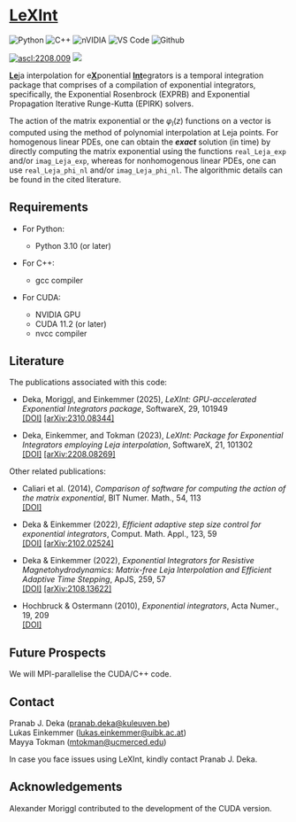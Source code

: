 #  [LeXInt](#)


![Python](https://img.shields.io/badge/Python-FFD43B?style=for-the-badge&logo=python&logoColor=blue)
![C++](https://img.shields.io/badge/c++-%2300599C.svg?style=for-the-badge&logo=c%2B%2B&logoColor=white)
![nVIDIA](https://img.shields.io/badge/nVIDIA-%2376B900.svg?style=for-the-badge&logo=nVIDIA&logoColor=white)
![VS Code](https://img.shields.io/badge/VSCode-0078D4?style=for-the-badge&logo=visual%20studio%20code&logoColor=white)
![Github](https://img.shields.io/badge/GitHub-100000?style=for-the-badge&logo=github&logoColor=white)

<a href="https://ascl.net/2208.009"><img src="https://img.shields.io/badge/ascl-2208.009-blue.svg?colorY=262255" alt="ascl:2208.009" /></a>
<a href="https://opensource.org/license/mit/"><img src="https://img.shields.io/badge/License-MIT-blue.svg" /></a>

[**Le**](#)ja interpolation for e[**X**](#)ponential [**Int**](#)egrators is a temporal integration package that comprises of a compilation of exponential integrators, specifically, the Exponential Rosenbrock (EXPRB) and Exponential Propagation Iterative Runge-Kutta (EPIRK) solvers. 

The action of the matrix exponential or the $\varphi_l(z)$ functions on a vector is computed using the method of polynomial interpolation at Leja points. For homogenous linear PDEs, one can obtain the ***exact*** solution (in time) by directly computing the matrix exponential using the functions ``real_Leja_exp`` and/or ``imag_Leja_exp``, whereas for nonhomogenous linear PDEs, one can use ``real_Leja_phi_nl`` and/or ``imag_Leja_phi_nl``. The algorithmic details can be found in the cited literature. 

## Requirements
- For Python:
  - Python 3.10 (or later)

- For C++:
  - gcc compiler

- For CUDA:
  - NVIDIA GPU
  - CUDA 11.2 (or later)
  - nvcc compiler

## Literature
The publications associated with this code:

- Deka, Moriggl, and Einkemmer (2025), *LeXInt: GPU-accelerated Exponential Integrators package*, SoftwareX, 29, 101949 <br />
[[DOI]](https://doi.org/10.1016/j.softx.2024.101949) [[arXiv:2310.08344]](https://doi.org/10.48550/arXiv.2310.08344)

- Deka, Einkemmer, and Tokman (2023), *LeXInt: Package for Exponential Integrators employing Leja interpolation*, SoftwareX, 21, 101302 <br />
[[DOI]](https://doi.org/10.1016/j.softx.2022.101302) [[arXiv:2208.08269]](https://doi.org/10.48550/arXiv.2208.08269)

Other related publications:
- Caliari et al. (2014), *Comparison of software for computing the action of the matrix exponential*, BIT Numer. Math., 54, 113 <br />
[[DOI]](https://doi.org/10.1007/s10543-013-0446-0)

- Deka \& Einkemmer (2022), *Efficient adaptive step size control for exponential integrators*, Comput. Math. Appl., 123, 59 <br />
[[DOI]](https://doi.org/10.1016/j.camwa.2022.07.011) [[arXiv:2102.02524]](https://doi.org/10.48550/arXiv.2102.02524)

- Deka \& Einkemmer (2022), *Exponential Integrators for Resistive Magnetohydrodynamics: Matrix-free Leja Interpolation and Efficient Adaptive Time Stepping*, ApJS, 259, 57 <br />
[[DOI]](https://doi.org/10.3847/1538-4365/ac5177) [[arXiv:2108.13622]](https://doi.org/10.48550/arXiv.2108.13622)

- Hochbruck \& Ostermann (2010), *Exponential integrators*, Acta Numer., 19, 209 <br />
[[DOI]](https://doi.org/10.1017/S0962492910000048)

## Future Prospects
We will MPI-parallelise the CUDA/C++ code.

## Contact
Pranab J. Deka  (<pranab.deka@kuleuven.be>) <br />
Lukas Einkemmer (<lukas.einkemmer@uibk.ac.at>) <br />
Mayya Tokman  (<mtokman@ucmerced.edu>)

In case you face issues using LeXInt, kindly contact Pranab J. Deka.

## Acknowledgements
Alexander Moriggl contributed to the development of the CUDA version.
